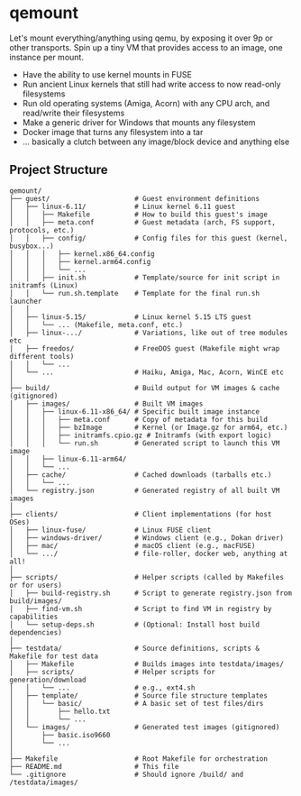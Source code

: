# qemount

Let's mount everything/anything using qemu, by exposing it over 9p or other
transports. Spin up a tiny VM that provides access to an image, one instance per mount.

* Have the ability to use kernel mounts in FUSE
* Run ancient Linux kernels that still had write access to now read-only filesystems
* Run old operating systems (Amiga, Acorn) with any CPU arch, and read/write their filesystems
* Make a generic driver for Windows that mounts any filesystem
* Docker image that turns any filesystem into a tar
* ... basically a clutch between any image/block device and anything else


## Project Structure
```
qemount/
├── guest/                     # Guest environment definitions
│   ├── linux-6.11/            # Linux kernel 6.11 guest
│   │   ├── Makefile           # How to build this guest's image
│   │   ├── meta.conf          # Guest metadata (arch, FS support, protocols, etc.)
│   │   ├── config/            # Config files for this guest (kernel, busybox...)
│   │   │   ├── kernel.x86_64.config
│   │   │   ├── kernel.arm64.config
│   │   │   └── ...
│   │   ├── init.sh            # Template/source for init script in initramfs (Linux)
│   │   └── run.sh.template    # Template for the final run.sh launcher
│   │
│   ├── linux-5.15/            # Linux kernel 5.15 LTS guest
│   │   └── ... (Makefile, meta.conf, etc.)
│   ├── linux-.../             # Variations, like out of tree modules etc
│   ├── freedos/               # FreeDOS guest (Makefile might wrap different tools)
│   │   └── ...
│   └── ...                    # Haiku, Amiga, Mac, Acorn, WinCE etc
│
├── build/                     # Build output for VM images & cache (gitignored)
│   ├── images/                # Built VM images
│   │   ├── linux-6.11-x86_64/ # Specific built image instance
│   │   │   ├── meta.conf      # Copy of metadata for this build
│   │   │   ├── bzImage        # Kernel (or Image.gz for arm64, etc.)
│   │   │   ├── initramfs.cpio.gz # Initramfs (with export logic)
│   │   │   └── run.sh         # Generated script to launch this VM image
│   │   ├── linux-6.11-arm64/
│   │   └── ...
│   ├── cache/                 # Cached downloads (tarballs etc.)
│   │   └── ...
│   └── registry.json          # Generated registry of all built VM images
│
├── clients/                   # Client implementations (for host OSes)
│   ├── linux-fuse/            # Linux FUSE client
│   ├── windows-driver/        # Windows client (e.g., Dokan driver)
│   ├── mac/                   # macOS client (e.g., macFUSE)
│   └── .../                   # file-roller, docker web, anything at all!
│
├── scripts/                   # Helper scripts (called by Makefiles or for users)
│   ├── build-registry.sh      # Script to generate registry.json from build/images/
│   ├── find-vm.sh             # Script to find VM in registry by capabilities
│   └── setup-deps.sh          # (Optional: Install host build dependencies)
│
├── testdata/                  # Source definitions, scripts & Makefile for test data
│   ├── Makefile               # Builds images into testdata/images/
│   ├── scripts/               # Helper scripts for generation/download
│   │   └── ...                # e.g., ext4.sh
│   ├── template/              # Source file structure templates
│   │   └── basic/             # A basic set of test files/dirs
│   │       ├── hello.txt
│   │       └── ...
│   └── images/                # Generated test images (gitignored)
│       ├── basic.iso9660
│       └── ...
│
├── Makefile                   # Root Makefile for orchestration
├── README.md                  # This file
└── .gitignore                 # Should ignore /build/ and /testdata/images/
```
